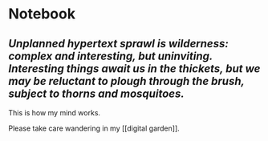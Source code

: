 # Notebook

## *Unplanned ***hypertext*** sprawl is ***wilderness***: complex and interesting, but uninviting. Interesting things await us in the thickets, but we may be reluctant to ***plough through the brush***, subject to thorns and mosquitoes.*

This is how my mind works.

Please take care wandering in my [[digital garden]].